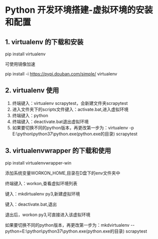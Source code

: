 # Python 开发环境搭建-虚拟环境的安装和配置

## 1. virtualenv 的下载和安装

pip install virtualenv

可使用镜像加速

pip install -i https://pypi.douban.com/simple/ virtualenv

## 2. virtualenv 使用

1. 终端键入：virtualenv scrapytest，会新建文件夹scrapytest
2. 进入文件夹下的scripts文件键入：activate.bat,进入虚拟环境
3. 终端键入：python
4. 终端键入：deactivate.bat退出虚拟环境
5. 如果要切换不同的python版本，再更改第一步为：virtualenv -p E:\python\python37\python.exe(python.exe的目录) scrapytest

## 3. virtualenvwrapper 的下载和使用

pip install virtualenvwrapper-win

添加系统变量WORKON_HOME,目录在D盘下的env文件夹中

终端键入：workon,查看虚拟环境列表

键入：mkdirtualenv py3,新建虚拟环境

键入：deactivate.bat,退出

退出后，workon py3,可直接进入该虚拟环境

如果要切换不同的python版本，再更改第一步为：mkdvirtualenv --python=E:\python\python37\python.exe(python.exe的目录) scrapytest

